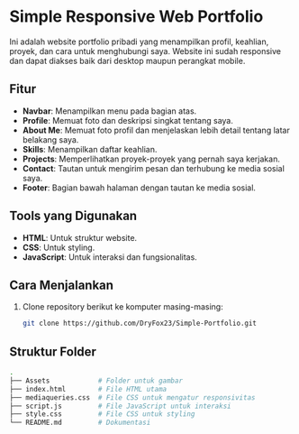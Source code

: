 # Simple Responsive Web Portfolio

Ini adalah website portfolio pribadi yang menampilkan profil, keahlian, proyek, dan cara untuk menghubungi saya. Website ini sudah responsive dan dapat diakses baik dari desktop maupun perangkat mobile.

## Fitur

- **Navbar**: Menampilkan menu pada bagian atas.  
- **Profile**: Memuat foto dan deskripsi singkat tentang saya.  
- **About Me**: Memuat foto profil dan menjelaskan lebih detail tentang latar belakang saya.  
- **Skills**: Menampilkan daftar keahlian.  
- **Projects**: Memperlihatkan proyek-proyek yang pernah saya kerjakan.  
- **Contact**: Tautan untuk mengirim pesan dan terhubung ke media sosial saya.  
- **Footer**: Bagian bawah halaman dengan tautan ke media sosial.

## Tools yang Digunakan

- **HTML**: Untuk struktur website.
- **CSS**: Untuk styling.
- **JavaScript**: Untuk interaksi dan fungsionalitas.

## Cara Menjalankan

1. Clone repository berikut ke komputer masing-masing:
   ```bash
   git clone https://github.com/DryFox23/Simple-Portfolio.git


## Struktur Folder

```bash
.
├── Assets            # Folder untuk gambar
├── index.html        # File HTML utama
├── mediaqueries.css  # File CSS untuk mengatur responsivitas
├── script.js         # File JavaScript untuk interaksi
├── style.css         # File CSS untuk styling
└── README.md         # Dokumentasi
